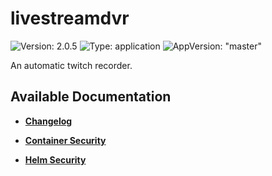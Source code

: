 # livestreamdvr

![Version: 2.0.5](https://img.shields.io/badge/Version-2.0.5-informational?style=flat-square) ![Type: application](https://img.shields.io/badge/Type-application-informational?style=flat-square) ![AppVersion: "master"](https://img.shields.io/badge/AppVersion-"master"-informational?style=flat-square)

An automatic twitch recorder.

## Available Documentation

- [**Changelog**](CHANGELOG)

- [**Container Security**](container-security)

- [**Helm Security**](helm-security)

